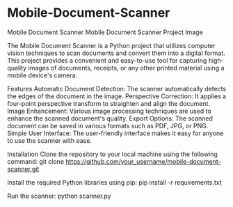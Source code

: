 # Mobile-Document-Scanner
Mobile Document Scanner
Mobile Document Scanner
Project Image

The Mobile Document Scanner is a Python project that utilizes computer vision techniques to scan documents and convert them into a digital format. This project provides a convenient and easy-to-use tool for capturing high-quality images of documents, receipts, or any other printed material using a mobile device's camera.

Features
Automatic Document Detection: The scanner automatically detects the edges of the document in the image.
Perspective Correction: It applies a four-point perspective transform to straighten and align the document.
Image Enhancement: Various image processing techniques are used to enhance the scanned document's quality.
Export Options: The scanned document can be saved in various formats such as PDF, JPG, or PNG.
Simple User Interface: The user-friendly interface makes it easy for anyone to use the scanner with ease.

Installation
Clone the repository to your local machine using the following command: 
git clone https://github.com/your_username/mobile-document-scanner.git

Install the required Python libraries using pip:
pip install -r requirements.txt

Run the scanner:
python scanner.py
 
